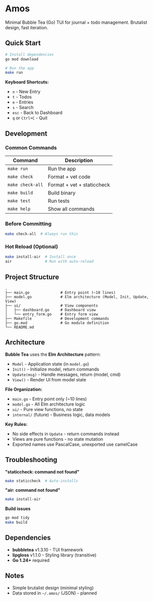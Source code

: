 # Amos

Minimal Bubble Tea (Go) TUI for journal + todo management. Brutalist design, fast iteration.

## Quick Start

```bash
# Install dependencies
go mod download

# Run the app
make run
```

**Keyboard Shortcuts:**
- `n` - New Entry
- `t` - Todos  
- `e` - Entries
- `s` - Search
- `esc` - Back to Dashboard
- `q` or `Ctrl+C` - Quit

## Development

### Common Commands

| Command | Description |
|---------|-------------|
| `make run` | Run the app |
| `make check` | Format + vet code |
| `make check-all` | Format + vet + staticcheck |
| `make build` | Build binary |
| `make test` | Run tests |
| `make help` | Show all commands |

### Before Committing
```bash
make check-all  # Always run this
```

### Hot Reload (Optional)
```bash
make install-air  # Install once
air               # Run with auto-reload
```

## Project Structure

```
.
├── main.go              # Entry point (~10 lines)
├── model.go             # Elm architecture (Model, Init, Update, View)
├── ui/                  # View components
│   ├── dashboard.go     # Dashboard view
│   └── entry_form.go    # Entry form view
├── Makefile             # Development commands
├── go.mod               # Go module definition
└── README.md
```

## Architecture

**Bubble Tea** uses the **Elm Architecture** pattern:
- `Model` - Application state (in `model.go`)
- `Init()` - Initialize model, return commands
- `Update(msg)` - Handle messages, return (model, cmd)
- `View()` - Render UI from model state

**File Organization:**
- `main.go` - Entry point only (~10 lines)
- `model.go` - All Elm architecture logic
- `ui/` - Pure view functions, no state
- `internal/` (future) - Business logic, data models

**Key Rules:**
- No side effects in `Update` - return commands instead
- Views are pure functions - no state mutation
- Exported names use PascalCase, unexported use camelCase

## Troubleshooting

**"staticcheck: command not found"**
```bash
make staticcheck  # Auto-installs
```

**"air: command not found"**
```bash
make install-air
```

**Build issues**
```bash
go mod tidy
make build
```

## Dependencies

- **bubbletea** v1.3.10 - TUI framework
- **lipgloss** v1.1.0 - Styling library (transitive)
- **Go 1.24+** required

## Notes

- Simple brutalist design (minimal styling)
- Data stored in `~/.amos/` (JSON) - planned

